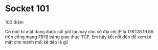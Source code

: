 # Socket 101
100 điểm

Có một bí mật đang được cất giữ tại máy chủ có địa chỉ IP là 178.128.19.56 trên cổng mạng 7878 bằng giao thức TCP. Em hãy kết nối đến để xem bí mật cho manh mối kế tiếp là gì!
